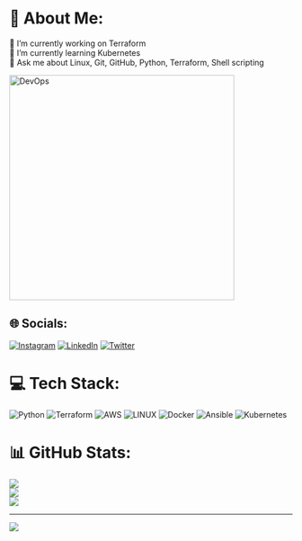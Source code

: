 # 💫 About Me:
🔭 I’m currently working on Terraform<br>🌱 I’m currently learning Kubernetes<br>💬 Ask me about Linux, Git, GitHub, Python, Terraform, Shell scripting<br>

<img align="center" alt="DevOps" width="400" src="https://cdn.hashnode.com/res/hashnode/image/upload/v1679566984105/a9959474-198d-4bff-b290-1a54b4d66092.gif">

## 🌐 Socials:
[![Instagram](https://img.shields.io/badge/Instagram-%23E4405F.svg?logo=Instagram&logoColor=white)](https://instagram.com/sparshk_7) [![LinkedIn](https://img.shields.io/badge/LinkedIn-%230077B5.svg?logo=linkedin&logoColor=white)](https://linkedin.com/in/sparsh-khandelwal-316260202) [![Twitter](https://img.shields.io/badge/Twitter-%231DA1F2.svg?logo=Twitter&logoColor=white)](https://twitter.com/sparsh4128) 

# 💻 Tech Stack:
![Python](https://img.shields.io/badge/python-3670A0?style=for-the-badge&logo=python&logoColor=ffdd54) ![Terraform](https://img.shields.io/badge/terraform-%235835CC.svg?style=for-the-badge&logo=terraform&logoColor=white) ![AWS](https://img.shields.io/badge/AWS-%23FF9900.svg?style=for-the-badge&logo=amazon-aws&logoColor=white) ![LINUX](https://img.shields.io/badge/Linux-FCC624?style=for-the-badge&logo=linux&logoColor=black) ![Docker](https://img.shields.io/badge/docker-%230db7ed.svg?style=for-the-badge&logo=docker&logoColor=white) ![Ansible](https://img.shields.io/badge/ansible-%231A1918.svg?style=for-the-badge&logo=ansible&logoColor=white) ![Kubernetes](https://img.shields.io/badge/kubernetes-%23326ce5.svg?style=for-the-badge&logo=kubernetes&logoColor=white)
# 📊 GitHub Stats:
![](https://github-readme-stats.vercel.app/api?username=sparshk380&theme=radical&hide_border=false&include_all_commits=true&count_private=true)<br/>
![](https://github-readme-streak-stats.herokuapp.com/?user=sparshk380&theme=radical&hide_border=false)<br/>
![](https://github-readme-stats.vercel.app/api/top-langs/?username=sparshk380&theme=radical&hide_border=false&include_all_commits=true&count_private=true&layout=compact)

---
[![](https://visitcount.itsvg.in/api?id=sparshk380&icon=5&color=1)](https://visitcount.itsvg.in)

<!-- Proudly created with GPRM ( https://gprm.itsvg.in ) -->
